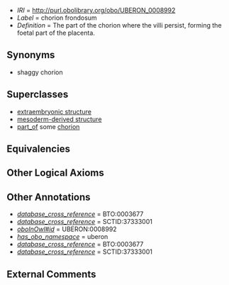  * *IRI* = http://purl.obolibrary.org/obo/UBERON_0008992
 * *Label* = chorion frondosum
 * *Definition* = The part of the chorion where the villi persist, forming the foetal part of the placenta.

## Synonyms

 * shaggy chorion

## Superclasses

 * [extraembryonic structure](../../UBERON/78/UBERON_0000478.md)
 * [mesoderm-derived structure](../../UBERON/20/UBERON_0004120.md)
 * [part_of](../../BFO/50/BFO_0000050.md) some [chorion](../../UBERON/24/UBERON_0003124.md)

## Equivalencies


## Other Logical Axioms


## Other Annotations

 * *[database_cross_reference](../../ef/oboInOwl#hasDbXref.md)* = BTO:0003677
 * *[database_cross_reference](../../ef/oboInOwl#hasDbXref.md)* = SCTID:37333001
 * *[oboInOwl#id](../../id/oboInOwl#id.md)* = UBERON:0008992
 * *[has_obo_namespace](../../ce/oboInOwl#hasOBONamespace.md)* = uberon
 * *[database_cross_reference](../../ef/oboInOwl#hasDbXref.md)* = BTO:0003677
 * *[database_cross_reference](../../ef/oboInOwl#hasDbXref.md)* = SCTID:37333001

## External Comments

